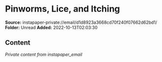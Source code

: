 # Pinworms, Lice, and Itching

**Source:** instapaper-private://email/d1d8923a3668cd70f240f07662d62bd1/
**Folder:** Unread
**Added:** 2022-10-13T02:03:30




## Content
*Private content from instapaper_email*
